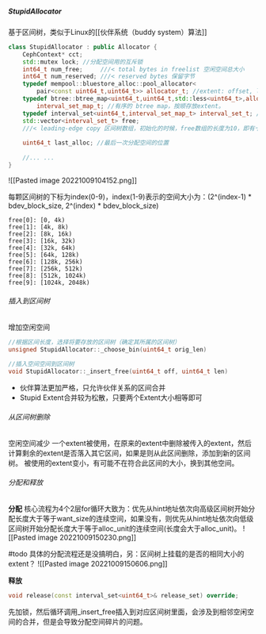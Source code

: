 ##### StupidAllocator
基于区间树，类似于Linux的[[伙伴系统（buddy system）算法]]

```c++
class StupidAllocator : public Allocator {
	CephContext* cct;
	std::mutex lock; //分配空间用的互斥锁
	int64_t num_free;     ///< total bytes in freelist 空闲空间总大小
	int64_t num_reserved; ///< reserved bytes 保留字节
	typedef mempool::bluestore_alloc::pool_allocator<
		pair<const uint64_t,uint64_t>> allocator_t; //extent: offset, length
	typedef btree::btree_map<uint64_t,uint64_t,std::less<uint64_t>,allocator_t> 
		interval_set_map_t; //有序的 btree map，按顺存放extent。
	typedef interval_set<uint64_t,interval_set_map_t> interval_set_t; // 区间树
	std::vector<interval_set_t> free;  
	///< leading-edge copy 区间树数组，初始化的时候，free数组的长度为10，即有十颗区间树
	
	uint64_t last_alloc; //最后一次分配空间的位置
	
	//... ...
}
```
![[Pasted image 20221009104152.png]]

每颗区间树的下标为index(0-9)，index(1-9)表示的空间大小为：(2^(index-1) * bdev_block_size, 2^(index) * bdev_block_size)

	free[0]: [0, 4k)
	free[1]: [4k, 8k)
	free[2]: [8k, 16k)
	free[3]: [16k, 32k)
	free[4]: [32k, 64k)
	free[5]: [64k, 128k)
	free[6]: [128k, 256k)
	free[7]: [256k, 512k)
	free[8]: [512k, 1024k)
	free[9]: [1024k, 2048k)

###### 插入到区间树
增加空闲空间
```c++
//根据区间长度，选择将要存放的区间树（确定其所属的区间树）
unsigned StupidAllocator::_choose_bin(uint64_t orig_len)

//插入空间空间到区间树
void StupidAllocator::_insert_free(uint64_t off, uint64_t len)
```
- 伙伴算法更加严格，只允许伙伴关系的区间合并
- Stupid Extent合并较为松散，只要两个Extent大小相等即可


###### 从区间树删除
空闲空间减少
一个extent被使用，在原来的extent中删除被传入的extent，然后计算剩余的extent是否落入其它区间，如果是则从此区间删除，添加到新的区间树。
被使用的extent变小，有可能不在符合此区间的大小，换到其他空间。


###### 分配和释放
**分配**
核心流程为4个2层for循环大致为：优先从hint地址依次向高级区间树开始分配长度大于等于want_size的连续空间，如果没有，则优先从hint地址依次向低级区间树开始分配长度大于等于alloc_unit的连续空间(长度会大于alloc_unit)。
![[Pasted image 20221009150230.png]]

#todo 具体的分配流程还是没搞明白，另：区间树上挂载的是否的相同大小的extent？
![[Pasted image 20221009150606.png]]

**释放**
```c++
void release(const interval_set<uint64_t>& release_set) override;
```
先加锁，然后循环调用_insert_free插入到对应区间树里面，会涉及到相邻空闲空间的合并，但是会导致分配空间碎片的问题。
